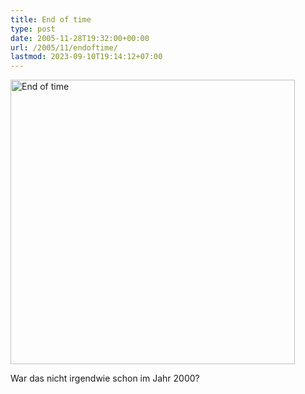 ```yaml
---
title: End of time
type: post
date: 2005-11-28T19:32:00+00:00
url: /2005/11/endoftime/
lastmod: 2023-09-10T19:14:12+07:00
---
```

[<img width="455" src="//static.flickr.com/29/68119089_39efb01f17.jpg" alt="End of time" />][1]

War das nicht irgendwie schon im Jahr 2000?

 [1]: http://www.flickr.com/photos/schreibblogade/68119089/ "End of time"
